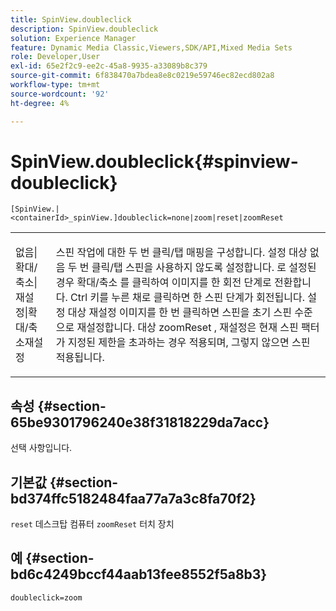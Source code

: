 ```yaml
---
title: SpinView.doubleclick
description: SpinView.doubleclick
solution: Experience Manager
feature: Dynamic Media Classic,Viewers,SDK/API,Mixed Media Sets
role: Developer,User
exl-id: 65e2f2c9-ee2c-45a8-9935-a33089b8c379
source-git-commit: 6f838470a7bdea8e8c0219e59746ec82ecd802a8
workflow-type: tm+mt
source-wordcount: '92'
ht-degree: 4%

---
```


# SpinView.doubleclick{#spinview-doubleclick}

`[SpinView.|<containerId>_spinView.]doubleclick=none|zoom|reset|zoomReset`

<table id="table_2D828A5750644B9CB95A2989C36F15F1"> 
 <tbody> 
  <tr> 
   <td colname="col1"> <p> <span class="codeph"> 없음|확대/축소|재설정|확대/축소재설정 </span> </p> </td> 
   <td colname="col2"> <p> 스핀 작업에 대한 두 번 클릭/탭 매핑을 구성합니다. 설정 대상 <span class="codeph"> 없음 </span> 두 번 클릭/탭 스핀을 사용하지 않도록 설정합니다. 로 설정된 경우 <span class="codeph"> 확대/축소 </span>를 클릭하여 이미지를 한 회전 단계로 전환합니다. Ctrl 키를 누른 채로 클릭하면 한 스핀 단계가 회전됩니다. 설정 대상 <span class="codeph"> 재설정 </span> 이미지를 한 번 클릭하면 스핀을 초기 스핀 수준으로 재설정합니다. 대상 <span class="codeph"> zoomReset </span>, 재설정은 현재 스핀 팩터가 지정된 제한을 초과하는 경우 적용되며, 그렇지 않으면 스핀 적용됩니다. </p> </td> 
  </tr> 
 </tbody> 
</table>

## 속성 {#section-65be9301796240e38f31818229da7acc}

선택 사항입니다.

## 기본값 {#section-bd374ffc5182484faa77a7a3c8fa70f2}

`reset` 데스크탑 컴퓨터 `zoomReset` 터치 장치

## 예 {#section-bd6c4249bccf44aab13fee8552f5a8b3}

`doubleclick=zoom`
